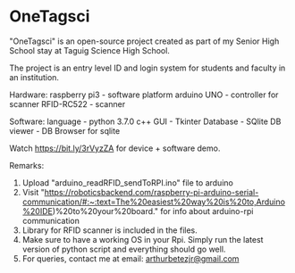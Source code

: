 # OneTagsci
"OneTagsci" is an open-source project created as part of my Senior High School stay at Taguig Science High School. 

The project is an entry level ID and login system for students and faculty in an institution. 

Hardware:
  raspberry pi3 - software platform
  arduino UNO   - controller for scanner
  RFID-RC522    - scanner

Software:
  language  - python 3.7.0
              c++ 
  GUI       - Tkinter
  Database  - SQlite
  DB viewer - DB Browser for sqlite

Watch https://bit.ly/3rVyzZA for device + software demo.

Remarks:
  1. Upload "arduino_readRFID_sendToRPI.ino" file to arduino
  2. Visit "https://roboticsbackend.com/raspberry-pi-arduino-serial-communication/#:~:text=The%20easiest%20way%20is%20to,Arduino%20IDE)%20to%20your%20board." 
      for info about arduino-rpi communication
  3. Library for RFID scanner is included in the files. 
  4. Make sure to have a working OS in your Rpi. Simply run the latest version of python script and everything should go well.
  5. For queries, contact me at email: arthurbetezjr@gmail.com
  
